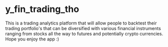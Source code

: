 # y_fin_trading_tho
This is a trading analytics platform that will allow people to backtest their trading portfolio's that can be diversified with various financial instruments ranging from stocks all the way to futures and potentially crypto currencies. Hope you enjoy the app :)
